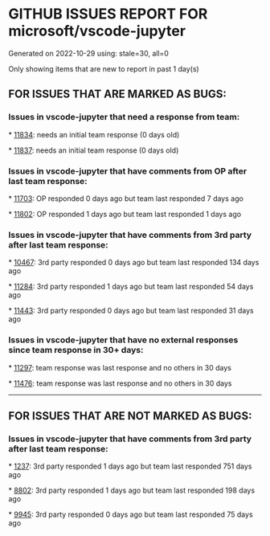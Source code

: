 
# GITHUB ISSUES REPORT FOR microsoft/vscode-jupyter


Generated on 2022-10-29 using: stale=30, all=0


Only showing items that are new to report in past 1 day(s)


## FOR ISSUES THAT ARE MARKED AS BUGS:


### Issues in vscode-jupyter that need a response from team:


\* [11834](https://github.com/microsoft/vscode-jupyter/issues/11834 "Saving, closing jupyter notebooks, or running code cell take forever "): needs an initial team response (0 days old)

\* [11837](https://github.com/microsoft/vscode-jupyter/issues/11837 "Jupyter Notebook progress bar is broken with Julia (not Python)"): needs an initial team response (0 days old)

### Issues in vscode-jupyter that have comments from OP after last team response:


\* [11703](https://github.com/microsoft/vscode-jupyter/issues/11703 "Jupyter Kernel `ms-toolsai.jupyter` cause `.py` code folding to disappear"): OP responded 0 days ago but team last responded 7 days ago

\* [11802](https://github.com/microsoft/vscode-jupyter/issues/11802 "Jupyter Notebook doesn't respect VS Code &quot;editor.folding&quot; setting"): OP responded 1 days ago but team last responded 1 days ago

### Issues in vscode-jupyter that have comments from 3rd party after last team response:


\* [10467](https://github.com/microsoft/vscode-jupyter/issues/10467 "Truncated stacktraces illegible in text editor"): 3rd party responded 0 days ago but team last responded 134 days ago

\* [11284](https://github.com/microsoft/vscode-jupyter/issues/11284 "lost a day of work"): 3rd party responded 1 days ago but team last responded 54 days ago

\* [11443](https://github.com/microsoft/vscode-jupyter/issues/11443 "The output is not displayed in tabular form by using %%prun"): 3rd party responded 0 days ago but team last responded 31 days ago

### Issues in vscode-jupyter that have no external responses since team response in 30+ days:


\* [11297](https://github.com/microsoft/vscode-jupyter/issues/11297 "ipynb notebook speed in VSCode vs browser based Jupyter"): team response was last response and no others in 30 days

\* [11476](https://github.com/microsoft/vscode-jupyter/issues/11476 "Time magic causes the cell to lose its syntax highlight and autocompletion"): team response was last response and no others in 30 days

---

## FOR ISSUES THAT ARE NOT MARKED AS BUGS:


### Issues in vscode-jupyter that have comments from 3rd party after last team response:


\* [1237](https://github.com/microsoft/vscode-jupyter/issues/1237 "Support for editing Plain text files (like Python,  MyST and R Markdown-based) as notebooks"): 3rd party responded 1 days ago but team last responded 751 days ago

\* [8802](https://github.com/microsoft/vscode-jupyter/issues/8802 "Feature request: extend scope of `&quot;python.tensorBoard.logDirectory&quot;` and/or support variable substitution"): 3rd party responded 1 days ago but team last responded 198 days ago

\* [9945](https://github.com/microsoft/vscode-jupyter/issues/9945 "Support querying language support to notebooks"): 3rd party responded 0 days ago but team last responded 75 days ago
